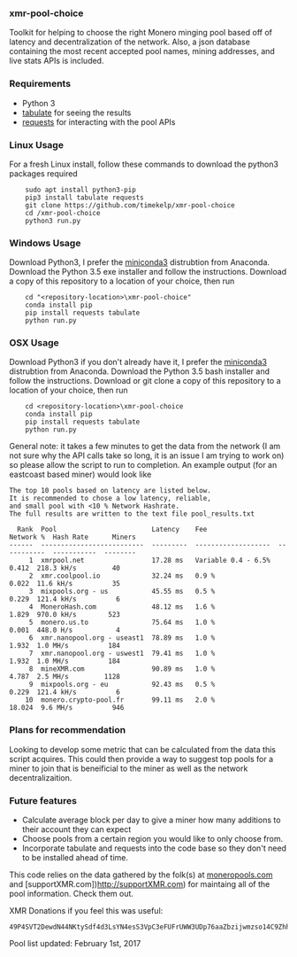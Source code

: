 ### xmr-pool-choice 
Toolkit for helping to choose the right Monero minging pool based off of latency and decentralization of the network. Also, a json database containing the most recent accepted pool names, mining addresses, and live stats APIs is included.

### Requirements
- Python 3
- [tabulate](https://txt.arboreus.com/2013/03/13/pretty-print-tables-in-python.html) for seeing the results
- [requests](http://docs.python-requests.org/en/master/) for interacting with the pool APIs

### Linux Usage
For a fresh Linux install, follow these commands to download the python3 packages required
```
	sudo apt install python3-pip
	pip3 install tabulate requests
	git clone https://github.com/timekelp/xmr-pool-choice
	cd /xmr-pool-choice
	python3 run.py
```

### Windows Usage
Download Python3, I prefer the [miniconda3](https://conda.io/miniconda.html) distrubtion from Anaconda. Download the Python 3.5 exe installer and follow the instructions. Download a copy of this repository to a location of your choice, then run
```
	cd "<repository-location>\xmr-pool-choice"
	conda install pip
	pip install requests tabulate
	python run.py
```

### OSX Usage
Download Python3 if you don't already have it, I prefer the [miniconda3](https://conda.io/miniconda.html) distrubtion from Anaconda. Download the Python 3.5 bash installer and follow the instructions. Download or git clone a copy of this repository to a location of your choice, then run
```
	cd <repository-location>\xmr-pool-choice
	conda install pip
	pip install requests tabulate
	python run.py
```
General note: it takes a few minutes to get the data from the network (I am not sure why the API calls take so long, it is an issue I am trying to work on) so please allow the script to run to completion. An example output (for an eastcoast based miner) would look like
```
The top 10 pools based on latency are listed below. 
It is recommended to chose a low latency, reliable, 
and small pool with <10 % Network Hashrate. 
The full results are written to the text file pool_results.txt 

  Rank  Pool                        Latency    Fee                    Network %  Hash Rate      Miners
------  --------------------------  ---------  -------------------  -----------  -----------  --------
     1  xmrpool.net                 17.28 ms   Variable 0.4 - 6.5%        0.412  218.3 kH/s         40
     2  xmr.coolpool.io             32.24 ms   0.9 %                      0.022  11.6 kH/s          35
     3  mixpools.org - us           45.55 ms   0.5 %                      0.229  121.4 kH/s          6
     4  MoneroHash.com              48.12 ms   1.6 %                      1.829  970.0 kH/s        523
     5  monero.us.to                75.64 ms   1.0 %                      0.001  448.0 H/s           4
     6  xmr.nanopool.org - useast1  78.89 ms   1.0 %                      1.932  1.0 MH/s          184
     7  xmr.nanopool.org - uswest1  79.41 ms   1.0 %                      1.932  1.0 MH/s          184
     8  mineXMR.com                 90.89 ms   1.0 %                      4.787  2.5 MH/s         1128
     9  mixpools.org - eu           92.43 ms   0.5 %                      0.229  121.4 kH/s          6
    10  monero.crypto-pool.fr       99.11 ms   2.0 %                     18.024  9.6 MH/s          946
 ```

### Plans for recommendation
Looking to develop some metric that can be calculated from the data this script acquires. This could then provide a way to suggest top pools for a miner to join that is beneificial to the miner as well as the network decentralizaition.

### Future features
- Calculate average block per day to give a miner how many additions to their account they can expect
- Choose pools from a certain region you would like to only choose from. 
- Incorporate tabulate and requests into the code base so they don't need to be installed ahead of time.


This code relies on the data gathered by the folk(s) at [moneropools.com](http://moneropools.com) and [supportXMR.com])http://supportXMR.com) for maintaing all of the pool information. Check them out.

XMR Donations if you feel this was useful:
```
49P4SVT2DewdN44NKtySdf4d3LsYN4esS3VpC3eFUFrUWW3UDp76aaZbzijwmzso14C9ZhhAEtAiU3KTq27Tf4CfKbLA1Sx
```

Pool list updated:
February 1st, 2017
